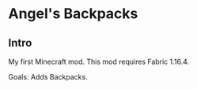# Angel's Backpacks

## Intro

My first Minecraft mod.
This mod requires Fabric 1.16.4.

Goals: Adds Backpacks.
